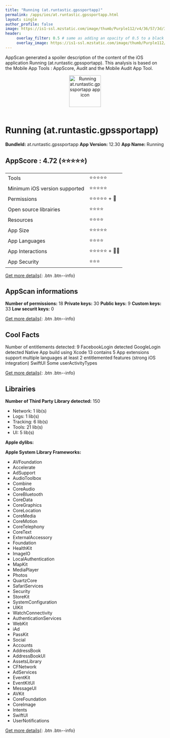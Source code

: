 ```yaml
---
title: "Running (at.runtastic.gpssportapp)"
permalink: /apps/ios/at.runtastic.gpssportapp.html
layout: single
author_profile: false
image: https://is1-ssl.mzstatic.com/image/thumb/Purple112/v4/36/57/3d/36573dba-934a-7389-88a0-993e60429550/AppIcon-1x_U007emarketing-0-5-0-85-220.png/512x512bb.jpg
header: 
     overlay_filter: 0.5 # same as adding an opacity of 0.5 to a black background
     overlay_image: https://is1-ssl.mzstatic.com/image/thumb/Purple112/v4/36/57/3d/36573dba-934a-7389-88a0-993e60429550/AppIcon-1x_U007emarketing-0-5-0-85-220.png/512x512bb.jpg
---
```

AppScan generated a spoiler description of the content of the iOS application Running (at.runtastic.gpssportapp). This analysis is based on the Mobile App Tools : AppScore, Audit and the Mobile Audit App Tool.

  
  
<div style="text-align: center;"><img src="https://is1-ssl.mzstatic.com/image/thumb/Purple112/v4/36/57/3d/36573dba-934a-7389-88a0-993e60429550/AppIcon-1x_U007emarketing-0-5-0-85-220.png/512x512bb.jpg" width="100" height="100" alt="Running at.runtastic.gpssportapp app icon"></div></br>
  
# Running (at.runtastic.gpssportapp)

**BundleId:** at.runtastic.gpssportapp
**App Version:** 12.30
**App Name:** Running


## AppScore : 4.72 (⭐️⭐️⭐️⭐️⭐️) 

<table>
<tr><td> Tools </td><td> ⭐️⭐️⭐️⭐️⭐️ </td></tr>
<tr><td> Minimum iOS version supported </td><td> ⭐️⭐️⭐️⭐️⭐️ </td></tr>
<tr><td> Permissions </td><td> ⭐️⭐️⭐️⭐️⭐️ + 🌟 </td></tr>
<tr><td> Open source librairies </td><td> ⭐️⭐️⭐️⭐️ </td></tr>
<tr><td> Resources </td><td> ⭐️⭐️⭐️⭐️ </td></tr>
<tr><td> App Size </td><td> ⭐️⭐️⭐️⭐️⭐️ </td></tr>
<tr><td> App Languages </td><td> ⭐️⭐️⭐️⭐️ </td></tr>
<tr><td> App Interactions </td><td> ⭐️⭐️⭐️⭐️⭐️ + 🌟🌟 </td></tr>
<tr><td> App Security </td><td> ⭐️⭐️⭐️ </td></tr>
</table>

[Get more details](/pricing.html){: .btn .btn--info}  
  
## AppScan informations 

**Number of permissions:** 18
**Private keys:** 30
**Public keys:** 9
**Custom keys:** 33
**Low securit keys:** 0
  
[Get more details](/pricing.html){: .btn .btn--info}

## Cool Facts

Number of entitlements detected: 9
FacebookLogin detected
GoogleLogin detected
Native App
build using Xcode 13
contains 5 App extensions
support multiple languages
at least 2 entitlemented features (strong iOS integration)
SwiftUI
Some userActivityTypes
  
[Get more details](/pricing.html){: .btn .btn--info}

## Librairies 
**Number of Third Party Library detected:** 150
- Network: 1 lib(s)
- Logs: 1 lib(s)
- Tracking: 6 lib(s)
- Tools: 21 lib(s)
- UI: 5 lib(s)

**Apple dylibs:**


**Apple System Library Frameworks:**
- AVFoundation
- Accelerate
- AdSupport
- AudioToolbox
- Combine
- CoreAudio
- CoreBluetooth
- CoreData
- CoreGraphics
- CoreLocation
- CoreMedia
- CoreMotion
- CoreTelephony
- CoreText
- ExternalAccessory
- Foundation
- HealthKit
- ImageIO
- LocalAuthentication
- MapKit
- MediaPlayer
- Photos
- QuartzCore
- SafariServices
- Security
- StoreKit
- SystemConfiguration
- UIKit
- WatchConnectivity
- AuthenticationServices
- WebKit
- iAd
- PassKit
- Social
- Accounts
- AddressBook
- AddressBookUI
- AssetsLibrary
- CFNetwork
- AdServices
- EventKit
- EventKitUI
- MessageUI
- AVKit
- CoreFoundation
- CoreImage
- Intents
- SwiftUI
- UserNotifications


  
[Get more details](/pricing.html){: .btn .btn--info}

